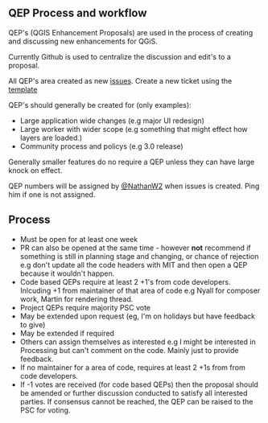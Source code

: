 QEP Process and workflow
---

QEP's (QGIS Enhancement Proposals) are used in the process of creating and discussing new enhancements for QGiS.

Currently Github is used to centralize the discussion and edit's to a proposal.

All QEP's area created as new [issues](https://github.com/qgis/QGIS-Enhancement-Proposals/issues).  Create a new ticket using the [template](https://raw.githubusercontent.com/qgis/QGIS-Enhancement-Proposals/master/QEP-0-Template.md)

QEP's should generally be created for (only examples):

- Large application wide changes (e.g major UI redesign)
- Large worker with wider scope (e.g something that might effect how layers are loaded.)
- Community process and policys (e.g 3.0 release)

Generally smaller features do no require a QEP unless they can have large knock on effect.

QEP numbers will be assigned by [@NathanW2](https://github.com/NathanW2) when issues is created. Ping him if one is not assigned.  


## Process

- Must be open for at least one week
- PR can also be opened at the same time - however **not** recommend if something is still in planning stage and changing, or chance of rejection e.g don't update all the code headers with MIT and then open a QEP because it wouldn't happen.
- Code based QEPs require at least 2 +1's from code developers. Inlcuding +1 from maintainer of that area of code e.g Nyall for composer work, Martin for rendering thread.
- Project QEPs require majority PSC vote
- May be extended upon request (eg, I'm on holidays but have feedback to give)
- May be extended if required 
- Others can assign themselves as interested e.g I might be interested in Processing but can't comment on the code.  Mainly just to provide feedback.
- If no maintainer for a area of code, requires at least 2 +1s from from code developers.
- If -1 votes are received (for code based QEPs) then the proposal should be amended or further discussion conducted to satisfy all interested parties. If consensus cannot be reached, the QEP can be raised to the PSC for voting.

